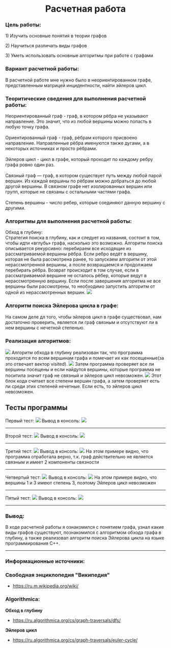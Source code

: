 <h1 align = "center">Расчетная работа</h1>

<h3>Цель работы: </h3>
<p>1) Изучить основные понятия в теории графов </p>
<p>2) Научиться различать виды графов</p>
<p> 3) Уметь использовать основные алгоритмы при работе с графами </p>

<h3>Вариант расчетной работы:</h3>
В расчетной работе мне нужно было в неориентированном графе, представленным матрицей инцидентности, найти эйлеров цикл.

<h3>Теоритические сведения для выполнения расчетной работы:</h3>
Неориентированный граф - граф, в котором рёбра не указывают направление. Это значит, что из любой вершины можно попасть в любую точку графа.
<br>
<br>
Ориентированный граф - граф, рёбрам которого присвоено направление. Направленные рёбра именуются также дугами, а в некоторых источниках и просто рёбрами.
<br>
<br>
Эйлеров цикл - цикл в графе, который проходит по каждому ребру графа ровно один раз.
<br>
<br>
Связный граф — граф, в котором существует путь между любой парой вершин. Из каждой вершины по рёбрам можно добраться до любой другой вершины. В связном графе нет изолированных вершин или групп, которые не связаны с остальными частями графа.
<br>
<br>
Степень вершины - число ребер, которые соединяют данную вершину с другими.
<h3>Алгоритмы для выполнения расчетной работы:</h3>
Обход в глубину:
<br> 
Стратегия поиска в глубину, как и следует из названия, состоит в том, чтобы идти «вглубь» графа, насколько это возможно. Алгоритм поиска описывается рекурсивно: перебираем все исходящие из рассматриваемой вершины рёбра. Если ребро ведёт в вершину, которая не была рассмотрена ранее, то запускаем алгоритм от этой нерассмотренной вершины, а после возвращаемся и продолжаем перебирать рёбра. Возврат происходит в том случае, если в рассматриваемой вершине не осталось рёбер, которые ведут в нерассмотренную вершину. Если после завершения алгоритма не все вершины были рассмотрены, то необходимо запустить алгоритм от одной из нерассмотренных вершин.
<img src="images/dfs.gif">
<h3>Алгоритм поиска Эйлерова цикла в графе:</h3>
На самом деле дл того, чтобы эйлеров цикл в графе существовал, нам достаточно проверить, является ли граф связным и отсутствуют ли в нем вершины с нечетной степенью.
<h3>Реализация алгоритмов:</h3>
<img src="images/dfs_cpp.png">
Алгоритм обхода в глубину реализован так, что программа проходится по всем вершинам графа и помечает их как посещенные(за это отвечает вектор visited).
<img src="images/connection_check.png">
Затем программа проверяет все ли вершины посещены и если найдутся вершины, которые программа не поситила значит граф не связный и эйлеров цикл невозможен.
<img src="images/degrees.png">
Этот блок кода считает все степени вершин графа, а затем проверяет есть ли среди этих степеней нечетные. Если есть, то эйлеров цикл невозможен.
<h2>Тесты программы</h2>
Первый тест: 
<img src="images/Test1.png">
Вывод в консоль:
<img src="images/test1_console.png">
<hr>
Второй тест: 
<img src="images/Test2.png">
Вывод в консоль:
<img src="images/test2_console.png">
<hr>
Третий тест: 
<img src="images/Test3.png">
Вывод в консоль:
<img src="images/test3_console.png">
На этом примере видно, что программа отработала верно, т.к. граф действительно не является свяэным и имеет 2 компоненты связности
<hr>
Четвертый тест: 
<img src="images/Test4.png">
Вывод в консоль:
<img src="images/test4_console.png">
На этом примере видно, что вершины 1 и 3 имеют степень 3, поэтому Эйлеров цикл невозможен
<hr>
Пятый тест: 
<img src="images/Test5.png">
Вывод в консоль:
<img src="images/test5_console.png">
<hr>
<h3>Вывод:</h3>
В ходе расчетной работы я ознакомился с понятием графа, узнал какие виды графов существуют, познакомился с алгоритмом обхода графа в глубину, а также реализовал алгоритм поиска Эйлерова цикла на языке программирования С++.
<hr>
<h3>Информационные источники:</h3>

### Свободная энциклопедия "Википедия"

* https://ru.m.wikipedia.org/wiki/
  
### Algorithmica:

**Обход в глубину**

* https://ru.algorithmica.org/cs/graph-traversals/dfs/

**Эйлеров цикл**

* https://ru.algorithmica.org/cs/graph-traversals/euler-cycle/
